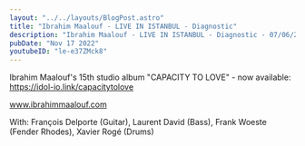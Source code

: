 ```yaml
---
layout: "../../layouts/BlogPost.astro"
title: "Ibrahim Maalouf - LIVE IN ISTANBUL - Diagnostic"
description: "Ibrahim Maalouf - LIVE IN ISTANBUL - Diagnostic - 07/06/2013"
pubDate: "Nov 17 2022"
youtubeID: "le-e37ZMck8"
---
```


Ibrahim Maalouf's 15th studio album "CAPACITY TO LOVE" - now available: https://idol-io.link/capacitytolove

www.ibrahimmaalouf.com

With:
François Delporte (Guitar), 
Laurent David (Bass),
Frank Woeste (Fender Rhodes), 
Xavier Rogé (Drums)